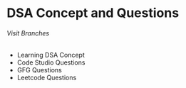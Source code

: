 # DSA Concept and Questions

###### Visit Branches

- Learning DSA Concept
- Code Studio Questions
- GFG Questions
- Leetcode Questions
